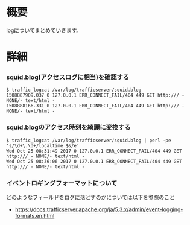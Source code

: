 # 概要
logについてまとめていきます。

# 詳細

### squid.blog(アクセスログに相当)を確認する
```
$ traffic_logcat /var/log/trafficserver/squid.blog 
1508887909.037 0 127.0.0.1 ERR_CONNECT_FAIL/404 449 GET http:/// - NONE/- text/html -
1508888166.331 0 127.0.0.1 ERR_CONNECT_FAIL/404 449 GET http:/// - NONE/- text/html -
```

### squid.blogのアクセス時刻を綺麗に変換する
```
$ traffic_logcat /var/log/trafficserver/squid.blog | perl -pe 's/\d+\.\d+/localtime $&/e'
Wed Oct 25 08:31:49 2017 0 127.0.0.1 ERR_CONNECT_FAIL/404 449 GET http:/// - NONE/- text/html -
Wed Oct 25 08:36:06 2017 0 127.0.0.1 ERR_CONNECT_FAIL/404 449 GET http:/// - NONE/- text/html -
```

### イベントロギングフォーマットについて
どのようなフィールドをログに落とすのかについては以下を参照のこと
- https://docs.trafficserver.apache.org/ja/5.3.x/admin/event-logging-formats.en.html
